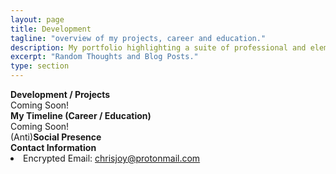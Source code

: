 ```yaml
---
layout: page
title: Development
tagline: "overview of my projects, career and education."
description: My portfolio highlighting a suite of professional and elemetary projects.
excerpt: "Random Thoughts and Blog Posts."
type: section
---
```


<div class="manual-post">
  <div class="manual manual-title">
    <i class="fa fa-cube fa-lg" aria-hidden="true"></i>
    <strong>Development / Projects</strong>
  </div>
  <div class="portfolio-content">
    Coming Soon!
  </div>
</div>

<div class="manual-post">
  <div class="manual manual-title">
    <i class="fa fa-clock-o fa-lg" aria-hidden="true"></i>
    <strong>My Timeline (Career / Education)</strong>
  </div>
  <div class="portfolio-content">
    Coming Soon!
  </div>
</div>


<div class="manual-post">
  <div class="manual manual-title">
    <i class="fa fa-user fa-lg" aria-hidden="true"></i>
    <span>(Anti)</span><strong>Social Presence</strong>
  </div>
  <div class="portfolio-content">
    <a href="https://linkedin.com/in/mrchrisjoy" target="_blank"><i class="fa fa-linkedin fa-5x" aria-hidden="true"></i></a>
    <a href="https://github.com/mrchrisjoy" target="_blank"><i class="fa fa-github fa-5x" aria-hidden="true"></i></a>
    <a href="https://keybase.io/chrisjoy" target="_blank"><i class="fa fa-key fa-5x" aria-hidden="true"></i></a>
    <a href="https://instagram.com/mrchrisjoy" target="_blank"><i class="fa fa-instagram fa-5x" aria-hidden="true"></i></a>
  </div>
</div>


<div class="manual-post">
  <div class="manual manual-title">
    <i class="fa fa-at fa-lg" aria-hidden="true"></i>
    <strong>Contact Information</strong>
  </div>
  <div class="portfolio-content">
    <li><i class="fa fa-envelope" aria-hidden="true"></i> Encrypted Email: <a href="mailto:chrisjoy@protonmail.com" target="_top">chrisjoy@protonmail.com</a></li>
  </div>
</div>
